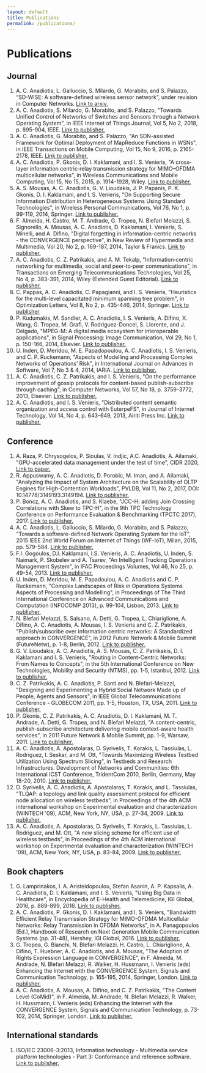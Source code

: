 ```yaml
---
layout: default
title: Publications
permalink: /publications/
---
```

# Publications

## Journal

1.	A. C. Anadiotis, L. Galluccio, S. Milardo, G. Morabito, and S. Palazzo, “SD-WISE: A software-defined wireless sensor network”, under revision in Computer Networks. [Link to arxiv.](https://arxiv.org/pdf/1710.09147.pdf)
2.	A. C. Anadiotis, S. Milardo, G. Morabito, and S. Palazzo, "Towards Unified Control of Networks of Switches and Sensors through a Network Operating System", in IEEE Internet of Things Journal, Vol 5, No 2, 2018, p. 895-904, IEEE. [Link to publisher.](https://doi.org/10.1109/JIOT.2018.2805191)
3.	A. C. Anadiotis, G. Morabito, and S. Palazzo, "An SDN-assisted Framework for Optimal Deployment of MapReduce Functions in WSNs", in IEEE Transactions on Mobile Computing, Vol 15, No 9, 2016, p. 2165-2178, IEEE. [Link to publisher.](http://doi.org/10.1109/TMC.2015.2496582)
4.	A. C. Anadiotis, P. Gkonis, D. I. Kaklamani, and I. S. Venieris, "A cross‐layer information centric‐relay transmission strategy for MIMO–OFDMA multicellular networks", in Wireless Communications and Mobile Computing, Vol 15, No 15, 2015, p. 1914-1928, Wiley. [Link to publisher.](http://dx.doi.org/10.1002/wcm.2463)
5.	A. S. Mousas, A. C. Anadiotis, G. V. Lioudakis, J. P. Papanis, P. K. Gkonis, D. I. Kaklamani, and I. S. Venieris, "On Supporting Secure Information Distribution in Heterogeneous Systems Using Standard Technologies", in Wireless Personal Communications, Vol 76, No 1, p. 99-119, 2014, Springer. [Link to publisher.](https://doi.org/10.1007/s11277-013-1482-4)
6.	F. Almeida, H. Castro, M. T. Andrade, G. Tropea, N. Blefari Melazzi, S. Signorello, A. Mousas, A. C. Anadiotis, D. Kaklamani, I. Venieris, S. Minelli, and A. Difino, "Digital forgetting in information-centric networks - the CONVERGENCE perspective", in New Review of Hypermedia and Multimedia, Vol 20, No 2, p. 169-187, 2014, Taylor & Franics. [Link to publisher.](http://dx.doi.org/10.1080/13614568.2013.877088)
7.	A. C. Anadiotis, C. Z. Patrikakis, and A. M. Tekalp, "Information‐centric networking for multimedia, social and peer‐to‐peer communications", in Transactions on Emerging Telecommunications Technologies, Vol 25, No 4, p. 383-391, 2014, Wiley (Extended Guest Editorial). [Link to publisher.](http://doi.org/10.1002/ett.2814)
8.	C. Pappas, A. C. Anadiotis, C. Papagianni, and I. S. Venieris, "Heuristics for the multi-level capacitated minimum spanning tree problem", in Optimization Letters, Vol 8, No 2, p. 435-446, 2014, Springer. [Link to publisher](https://doi.org/10.1007/s11590-013-0607-8)
9.	P. Kudumakis, M. Sandler, A. C. Anadiotis, I. S. Venieris, A. Difino, X. Wang, G. Tropea, M. Grafl, V. Rodriguez-Doncel, S. Llorente, and J. Delgado, "MPEG-M: A digital media ecosystem for interoperable applications", in Signal Processing: Image Communication, Vol 29, No 1, p. 150-166, 2014, Elsevier. [Link to publisher.](https://doi.org/10.1016/j.image.2013.10.006)
10.	U. Inden, D. Meridou, M. E. Papadopoulou, A. C. Anadiotis, I. S. Venieris, and C. P. Ruckemann, "Aspects of Modelling and Processing Complex Networks of Operations’ Risk", in International Journal on Advances in Software, Vol 7, No 3 & 4, 2014, IARIA. [Link to publisher.](https://www.thinkmind.org/download.php?articleid=soft_v7_n34_2014_7)
11.	A. C. Anadiotis, C. Z. Patrikakis, and I. S. Venieris, "On the performance improvement of gossip protocols for content-based publish-subscribe through caching", in Computer Networks, Vol 57, No 18, p. 3759-3772, 2013, Elsevier. [Link to publisher.](https://doi.org/10.1016/j.comnet.2013.08.030)
12.	A. C. Anadiotis, and I. S. Venieris, "Distributed content semantic organization and access control with EuterpeFS", in Journal of Internet Technology, Vol 14, No 4, p. 643-649, 2013, Airiti Press Inc. [Link to publisher.](http://dx.doi.org/10.6138/JIT.2013.14.4.09)

## Conference

1.	A. Raza, P. Chrysogelos, P. Sioulas, V. Indjic, A.C. Anadiotis, A. Ailamaki, "GPU-accelerated data management under the test of time", CIDR 2020, [Link to paper.](http://cidrdb.org/cidr2020/papers/p18-raza-cidr20.pdf) 
2.	R. Appuswamy, A. C. Anadiotis, D. Porobic, M. Iman, and A. Ailamaki, "Analyzing the Impact of System Architecture on the Scalability of OLTP Engines for High-Contention Workloads", PVLDB, Vol 11, No 2, 2017, DOI: 10.14778/3149193.3149194. [Link to publisher.](http://www.vldb.org/pvldb/vol11/p121-appuswamy.pdf)
3.	P. Boncz, A. C. Anadiotis, and S. Klaebe, "JCC-H: adding Join Crossing Correlations with Skew to TPC-H", in the 9th TPC Technology Conference on Performance Evaluation & Benchmarking (TPCTC 2017), 2017. [Link to publisher.](https://doi.org/10.1007/978-3-319-72401-0_8)
4.	A. C. Anadiotis, L. Galluccio, S. Milardo, G. Morabito, and S. Palazzo, "Towards a software-defined Network Operating System for the IoT", 2015 IEEE 2nd World Forum on Internet of Things (WF-IoT), Milan, 2015, pp. 579-584. [Link to publisher.](http://doi.org/10.1109/WF-IoT.2015.7389118)
5.	F.I. Gogoulos, D.I. Kaklamani, I.S. Venieris, A. C. Anadiotis, U. Inden, S. Naimark, P. Skobelev and A. Tsarev, "An Intelligent Trucking Operations Management System", in IFAC Proceedings Volumes, Vol 46, No 25, p. 49-54, 2013. [Link to publisher.](https://doi.org/10.3182/20130916-2-TR-4042.00016)
6.	U. Inden, D. Meridou, M. E. Papadoulou, A. C. Anadiotis and C. P. Ruckemann, "Complex Landscapes of Risk in Operations Systems Aspects of Processing and Modelling", in Proceedings of The Third International Conference on Advanced Communications and Computation (INFOCOMP 2013), p. 99-104, Lisbon, 2013. [Link to publisher.](https://www.thinkmind.org/download.php?articleid=soft_v7_n34_2014_7)
7.	N. Blefari Melazzi, S. Salsano, A. Detti, G. Tropea, L. Chiariglione, A. Difino, A. C. Anadiotis, A. Mousas, I. S. Venieris and C. Z. Patrikakis, "Publish/subscribe over information centric networks: A Standardized approach in CONVERGENCE", in 2012 Future Network & Mobile Summit (FutureNetw), p. 1-8, Berlin, 2012. [Link to publisher.](https://ieeexplore.ieee.org/document/6294223)
8.	G. V. Lioudakis, A. C. Anadiotis, A. S. Mousas, C. Z. Patrikakis, D. I. Kaklamani and I. S. Venieris, "Routing in Content-Centric Networks: From Names to Concepts", in the 5th International Conference on New Technologies, Mobility and Security (NTMS), pp. 1-5, Istanbul, 2012. [Link to publisher.](http://doi.org/10.1109/NTMS.2012.6208732)
9.	C. Z. Patrikakis, A. C. Anadiotis, P. Santi and N. Blefari-Melazzi, "Designing and Experimenting a Hybrid Social Network Made up of People, Agents and Sensors", in IEEE Global Telecommunications Conference - GLOBECOM 2011, pp. 1-5, Houston, TX, USA, 2011. [Link to publisher.](http://doi.org/10.1109/GLOCOM.2011.6134239)
10.	P. Gkonis, C. Z. Patrikakis, A. C. Anadiotis, D. I. Kaklamani, M. T. Andrade, A. Detti, G. Tropea, and N. Blefari Melazzi, "A content-centric, publish-subscribe architecture delivering mobile context-aware health services", in 2011 Future Network & Mobile Summit, pp. 1-9, Warsaw, 2011. [Link to publisher.](https://ieeexplore.ieee.org/document/6095199)
11.	A. C. Anadiotis, A. Apostolaras, D. Syrivelis, T. Korakis, L. Tassiulas, L. Rodriguez, I. Seskar, and M. Ott, "Towards Maximizing Wireless Testbed Utilization Using Spectrum Slicing", in Testbeds and Research Infrastructures. Development of Networks and Communities: 6th International ICST Conference, TridentCom 2010, Berlin, Germany, May 18-20, 2010. [Link to publisher.](https://doi.org/10.1007/978-3-642-17851-1_25)
12.	D. Syrivelis, A. C. Anadiotis, A. Apostolaras, T. Korakis, and L. Tassiulas, "TLQAP: a topology and link quality assessment protocol for efficient node allocation on wireless testbeds", in Proceedings of the 4th ACM international workshop on Experimental evaluation and characterization (WINTECH '09), ACM, New York, NY, USA, p. 27-34, 2009. [Link to publisher.](http://dx.doi.org/10.1145/1614293.1614299)
13.	A. C. Anadiotis, A. Apostolaras, D. Syrivelis, T. Korakis, L. Tassiulas, L. Rodriguez, and M. Ott, "A new slicing scheme for efficient use of wireless testbeds", in Proceedings of the 4th ACM international workshop on Experimental evaluation and characterization (WINTECH '09), ACM, New York, NY, USA, p. 83-84, 2009. [Link to publisher.](http://dx.doi.org/10.1145/1614293.1614311)

## Book chapters

1.	G. Lamprinakos, I. A. Aristeidopoulou, Stefan Asanin, A. P. Kapsalis, A. C. Anadiotis, D. I. Kaklamani, and I. S. Venieris, "Using Big Data in Healthcare", in Encyclopedia of E-Health and Telemedicine, IGI Global, 2016, p. 889-899, 2016. [Link to publisher.](http://doi.org/10.4018/978-1-4666-9978-6.ch068)
2.	A. C. Anadiotis, P. Gkonis, D. I. Kaklamani, and I. S. Veniers, "Bandwidth Efficient Relay Transmission Strategy for MIMO-OFDMA Multicellular Networks: Relay Transmission in OFDMA Networks", in A. Panagopoulos (Ed.), Handbook of Research on Next Generation Mobile Communication Systems (pp. 31-48), Hershey, IGI Global, 2016. [Link to publisher.](http://doi.org/10.4018/978-1-4666-8732-5.ch002)
3.	G. Tropea, G. Bianchi, N. Blefari Melazzi, H. Castro, L. Chiariglione, A. Difino, T. Huebner, A. C. Anadiotis, and A. Mousas, "The Adoption of Rights Expression Language in CONVERGENCE", in F. Almeida, M. Andrade, N. Blefari Melazzi, R. Walker, H. Hussmann, I. Venieris (eds) Enhancing the Internet with the CONVERGENCE System, Signals and Communication Technology, p. 165-195, 2014, Springer, London. [Link to publisher.](https://doi.org/10.1007/978-1-4471-5373-3_7)
4.	A. C. Anadiotis, A. Mousas, A. Difino, and C. Z. Patrikakis, "The Content Level (CoMid)", in F. Almeida, M. Andrade, N. Blefari Melazzi, R. Walker, H. Hussmann, I. Venieris (eds) Enhancing the Internet with the CONVERGENCE System, Signals and Communication Technology, p. 73-102, 2014, Springer, London. [Link to publisher.](https://doi.org/10.1007/978-1-4471-5373-3_4)

## International standards

1.	ISO/IEC 23006-3:2013, Information technology - Multimedia service platform technologies - Part 3: Conformance and reference software. [Link to publisher.](https://www.iso.org/standard/61297.html)
